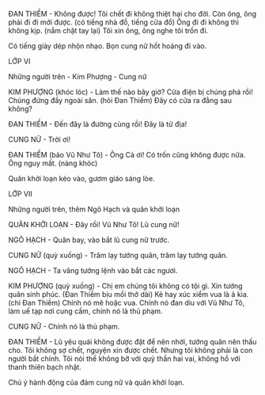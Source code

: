ĐAN THIỀM - Không được! Tôi chết đi không thiệt hại cho đời. Còn ông, ông phải đi đi mới được. (có tiếng nhà đổ, tiếng cửa đổ) Ông đi đi không thì không kịp. (nắm chặt tay lại) Tôi xin ông, ông nghe tôi trốn đi.

Có tiếng giày dép nhộn nhạo. Bọn cung nữ hốt hoảng đi vào.

LỚP VI

Những người trên - Kim Phượng - Cung nữ

KIM PHƯỢNG (khóc lóc) - Làm thế nào bây giờ? Cửa điện bị chúng phá rồi! Chúng đứng đầy ngoài sân. (hỏi Đan Thiềm) Đây có cửa ra đằng sau không?

ĐAN THIỀM - Đến đây là đường cùng rồi! Đây là tử địa!

CUNG NỮ - Trời ơi!

ĐAN THIỀM (bảo Vũ Như Tô) - Ông Cả ơi! Có trốn cũng không được nữa. Ông nguy mất. (nàng khóc)

Quân khởi loạn kéo vào, gươm giáo sáng lòe.

LỚP VII

Những người trên, thêm Ngô Hạch và quân khởi loạn

QUÂN KHỞI LOẠN - Đây rồi! Vũ Như Tô! Lũ cung nữ!

NGÔ HẠCH - Quân bay, vào bắt lũ cung nữ trước.

CUNG NỮ (quỳ xuống) - Trăm lạy tướng quân, trăm lạy tướng quân.

NGÔ HẠCH - Ta vâng tướng lệnh vào bắt các ngươi.

KIM PHƯỢNG (quỳ xuống) - Chị em chúng tôi không có tội gì. Xin tướng quân sinh phúc. (Đan Thiềm bịu mồi thở dài) Kẻ hay xúc xiểm vua là ả kia. (chỉ Đan Thiềm) Chính nó mê hoặc vua. Chính nó đan diu với Vũ Như Tô, làm uế tạp nơi cung cấm, chính nó là thủ phạm.

CUNG NỮ - Chính nó là thủ phạm.

ĐAN THIỀM - Lũ yêu quái không được đặt để nên nhời, tướng quân nên thấu cho. Tôi không sợ chết, nguyện xin được chết. Nhưng tôi không phải là con người bất chính. Tôi nói thế không bỡ với quỷ thần hai vai, không hổ với thanh thiên bạch nhật.

Chú ý hành động của đám cung nữ và quân khởi loạn.